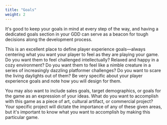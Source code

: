 ```yaml
---
title: "Goals"
weight: 2
---
```


It's good to keep your goals in mind at every step of the way, and having a dedicated goals section in your GDD can
serve as a beacon for tough decisions along the development process.

This is an excellent place to define player experience goals—always centering what you want your player to feel as they
are playing your game. Do you want them to feel challenged intellectually? Relaxed and happy in a cozy environment? Do
you want them to feel like a nimble creature in a series of increasingly dazzling platformer challenges? Do you want to
scare the living daylights out of them? Be very specific about your player experience goals and note how you will design
for them.

You may also want to include sales goals, target demographics, or goals for the game as an expression of your ideas.
What do you want to accomplish with this game as a piece of art, cultural artifact, or commercial project? Your specific
project will dictate the importance of any of these given areas, but it's important to know what you want to accomplish
by making this particular game.
